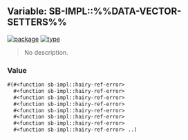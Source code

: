 ## Variable: SB-IMPL::%%DATA-VECTOR-SETTERS%%
[![package](https://img.shields.io/badge/Package-SB--IMPL-5f9ea0.svg?style=social&colorA=999999)](../) [![type](https://img.shields.io/badge/Type-Variable-5f9ea0.svg?style=social&colorA=999999)](../#variable) 

> No description.

### Value
```cl
#(#<function sb-impl::hairy-ref-error>
  #<function sb-impl::hairy-ref-error>
  #<function sb-impl::hairy-ref-error>
  #<function sb-impl::hairy-ref-error>
  #<function sb-impl::hairy-ref-error>
  #<function sb-impl::hairy-ref-error>
  #<function sb-impl::hairy-ref-error>
  #<function sb-impl::hairy-ref-error> ..)
```

